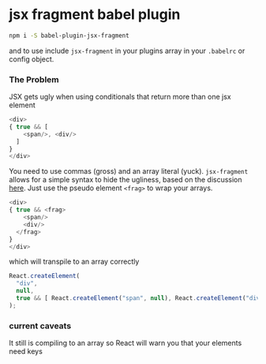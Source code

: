 # jsx fragment babel plugin

```sh
npm i -S babel-plugin-jsx-fragment
```

and to use include `jsx-fragment` in your plugins array in your `.babelrc` or config object.

### The Problem 

JSX gets ugly when using conditionals that return more than one jsx element

```js
<div>
{ true && [
    <span/>, <div/>
  ]
}
</div>
```

You need to use commas (gross) and an array literal (yuck). `jsx-fragment` allows for a simple syntax to hide the ugliness, based on the discussion [here](https://github.com/facebook/react/issues/690#issuecomment-39679871). Just use the pseudo element `<frag>` to wrap your arrays.

```js
<div>
{ true && <frag>
    <span/>
    <div/>
  </frag>
}
</div>
```

which will transpile to an array correctly 

```js
React.createElement(
  "div",
  null,
  true && [ React.createElement("span", null), React.createElement("div", null) ]
);
```

### current caveats

It still is compiling to an array so React will warn you that your elements need keys